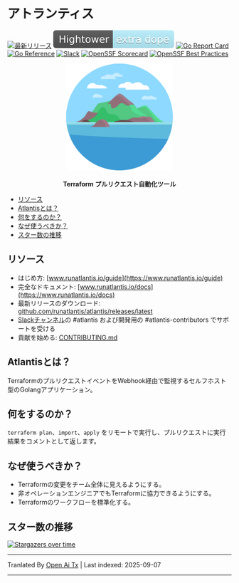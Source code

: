 # アトランティス <!-- omit in toc -->

[![最新リリース](https://img.shields.io/github/release/runatlantis/atlantis.svg)](https://github.com/runatlantis/atlantis/releases/latest)
[![SuperDopeBadge](https://raw.githubusercontent.com/runatlantis/atlantis/main/./runatlantis.io/public/hightower-super-dope.svg)](https://twitter.com/kelseyhightower/status/893260922222813184)
[![Go Report Card](https://goreportcard.com/badge/github.com/runatlantis/atlantis)](https://goreportcard.com/report/github.com/runatlantis/atlantis)
[![Go Reference](https://pkg.go.dev/badge/github.com/runatlantis/atlantis.svg)](https://pkg.go.dev/github.com/runatlantis/atlantis)
[![Slack](https://img.shields.io/badge/Join-Atlantis%20Community%20Slack-red)](https://slack.cncf.io/)
[![OpenSSF Scorecard](https://api.scorecard.dev/projects/github.com/runatlantis/atlantis/badge)](https://scorecard.dev/viewer/?uri=github.com/runatlantis/atlantis)
[![OpenSSF Best Practices](https://www.bestpractices.dev/projects/9428/badge)](https://www.bestpractices.dev/projects/9428)

<p align="center">
  <img src="https://raw.githubusercontent.com/runatlantis/atlantis/main/./runatlantis.io/public/hero.png" alt="Atlantis Logo"/><br><br>
  <b>Terraform プルリクエスト自動化ツール</b>
</p>

- [リソース](#resources)
- [Atlantisとは？](#what-is-atlantis)
- [何をするのか？](#what-does-it-do)
- [なぜ使うべきか？](#why-should-you-use-it)
- [スター数の推移](#stargazers-over-time)

## リソース
* はじめ方: [www.runatlantis.io/guide](https://www.runatlantis.io/guide)
* 完全なドキュメント: [www.runatlantis.io/docs](https://www.runatlantis.io/docs)
* 最新リリースのダウンロード: [github.com/runatlantis/atlantis/releases/latest](https://github.com/runatlantis/atlantis/releases/latest)
* [Slackチャンネル](https://slack.cncf.io/)の #atlantis および開発用の #atlantis-contributors でサポートを受ける
* 貢献を始める: [CONTRIBUTING.md](https://raw.githubusercontent.com/runatlantis/atlantis/main/CONTRIBUTING.md)

## Atlantisとは？
TerraformのプルリクエストイベントをWebhook経由で監視するセルフホスト型のGolangアプリケーション。

## 何をするのか？
`terraform plan`、`import`、`apply` をリモートで実行し、プルリクエストに実行結果をコメントとして返します。

## なぜ使うべきか？
* Terraformの変更をチーム全体に見えるようにする。
* 非オペレーションエンジニアでもTerraformに協力できるようにする。
* Terraformのワークフローを標準化する。

## スター数の推移

[![Stargazers over time](https://starchart.cc/runatlantis/atlantis.svg)](https://starchart.cc/runatlantis/atlantis)



---


Tranlated By [Open Ai Tx](https://github.com/OpenAiTx/OpenAiTx) | Last indexed: 2025-09-07


---